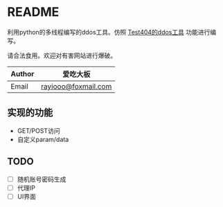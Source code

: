 # README
利用python的多线程编写的ddos工具。仿照 [Test404的ddos工具](www.test404.com) 功能进行编写。

请合法食用。欢迎对有害网站进行爆破。

|Author|爱吃大板|
|--|--|
|Email|rayiooo@foxmail.com|

## 实现的功能
* GET/POST访问
* 自定义param/data

## TODO
- [ ] 随机账号密码生成
- [ ] 代理IP
- [ ] UI界面